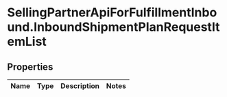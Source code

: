 # SellingPartnerApiForFulfillmentInbound.InboundShipmentPlanRequestItemList

## Properties
Name | Type | Description | Notes
------------ | ------------- | ------------- | -------------
